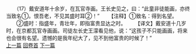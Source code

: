 　　（17）戴安道年十余岁，在瓦官寺画。王长史见之，曰：“此童非徒能画，亦终当致名①。恨吾老，不见其盛时耳②！”
　　【注释】①致名：得到名望。
　　②盛时：指盛年，青壮年，即指富贵显达之时。
　　【译文】戴安道十几岁时，在京都瓦官寺画画。司徒左长史王濛看见他，说：“这孩子不只能画画，将来也会很有名望。遗憾的是我年纪大了，见不到他富贵的时候了！”
<br>[上一篇](07_16) [回卷首](07_00) [下一篇](07_18)
